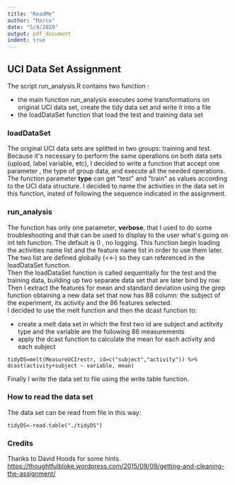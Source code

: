 ```yaml
---
title: "ReadMe"
author: "Marco"
date: "5/4/2020"
output: pdf_document
indent: true
---
```


## UCI Data Set Assignment

The script run_analysis.R contains two function :  
* the main function  run_analysis executes some transformations on original UCI data set, create the tidy data set and write it into a file  
* the loadDataSet function that load the test and training data set

### loadDataSet
The original UCI data sets are splitted in two groups: training and test. Because it's necessary to perform the same operations on both data sets (upload, label variable, etc), I decided to write a function that accept one parameter , the type of group data, and execute all the needed operations. The function parameter **type** can get "test" and "train" as values according to the UCI data structure.
I decided to name the activities in the data set in this function, insted of following the sequence indicated in the assignment.

### run_analysis
The function has only one parameter, **verbose**, that I used to do some troubleshooting and that can be used to display to the user what's going on int teh function. The default is 0 , no  logging.
This function begin loading the activities name list and the feature name list in order to use them later. The two list are defined globally (<<-) so they can referenced in the loadDataSet function.  
Then the loadDataSet function is called sequentially for the test and the training data, building up two separate data set that are later bind by row.  
Then I extract the features for mean and standard deviation using the grep function obtaining a new data set that now has 88 column: the subject of the experiment, its activity and the 86 features selected.  
I decided to use the melt function and then the dcast function to:  
* create a melt data set in which the first two id are subject and actitvity type and the variable are the following 86 measurements  
* apply the dcast function to calculate the mean for each activity and each subject 

```  
tidyDS=melt(MeasureUCIrestr, id=c("subject","activity")) %>% dcast(activity+subject ~ variable, mean)
```
Finally I write the data set to file using the write.table function. 

### How to read the data set
The data set can be read from file in this way: 
```  
tidyDS<-read.table("./tidyDS")  
```
### Credits
Thanks to David Hoods for some hints.  
<https://thoughtfulbloke.wordpress.com/2015/09/09/getting-and-cleaning-the-assignment/>


